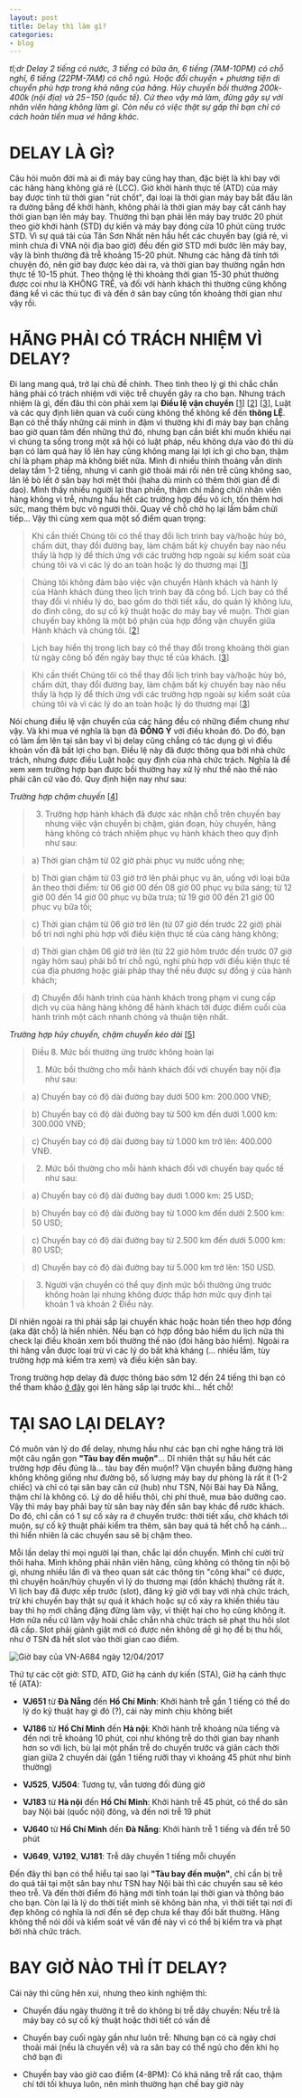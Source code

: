 ```yaml
---
layout: post
title: Delay thì làm gì?
categories:
- blog
---
```


_tl;dr Delay 2 tiếng có nước, 3 tiếng có bữa ăn, 6 tiếng (7AM-10PM) có chỗ nghỉ, 6 tiếng (22PM-7AM) có chỗ ngủ. Hoặc đổi chuyến + phương tiện di chuyển phù hợp trong khả năng của hãng. Hủy chuyến bồi thường 200k-400k (nội địa) và $25-$150 (quốc tế). Cứ theo vậy mà làm, đừng gây sự với nhân viên hàng không làm gì. Còn nếu có việc thật sự gấp thì bạn chỉ có cách hoàn tiền mua vé hãng khác._

DELAY LÀ GÌ?
============

Câu hỏi muôn đời mà ai đi máy bay cũng hay than, đặc biệt là khi bay với các hãng hàng không giá rẻ (LCC). Giờ khởi hành thực tế (ATD) của máy bay được tính từ thời gian "rút chốt", đại loại là thời gian máy bay bắt đầu lăn ra đường bằng để khởi hành, không phải là thời gian máy bay cất cánh hay thời gian bạn lên máy bay. Thường thì bạn phải lên máy bay trước 20 phút theo giờ khởi hành (STD) dự kiến và máy bay đóng cửa 10 phút cũng trước STD. Vì sự quá tải của Tân Sơn Nhất nên hầu hết các chuyến bay (giá rẻ, vì mình chưa đi VNA nội địa bao giờ) đều đến giờ STD mới bước lên máy bay, vậy là bình thường đã trễ khoảng 15-20 phút. Nhưng các hãng đã tính tới chuyện đó, nên giờ bay được kéo dài ra, và thời gian bay thường ngắn hơn thực tế 10-15 phút. Theo thông lệ thì khoảng thời gian 15-30 phút thường được coi như là KHÔNG TRỄ, và đối với hành khách thì thường cũng không đáng kể vì các thủ tục đi và đến ở sân bay cũng tốn khoảng thời gian như vậy rồi.

HÃNG PHẢI CÓ TRÁCH NHIỆM VÌ DELAY?
==================================

Đi lang mang quá, trở lại chủ đề chính. Theo tình theo lý gì thì chắc chắn hãng phải có trách nhiệm với việc trễ chuyến gây ra cho bạn. Nhưng trách nhiệm là gì, đến đâu thì còn phải xem lại **Điều lệ vận chuyển** [[1]] [[2]] [[3]], Luật và các quy định liên quan và cuối cùng không thể không kể đến **thông LỆ**. Bạn có thể thấy những cái mình in đậm vì thường khi đi máy bay bạn chẳng bao giờ quan tâm đến những thứ đó, nhưng bạn cần biết khi muốn khiếu nại vì chúng ta sống trong một xã hội có luật pháp, nếu không dựa vào đó thì dù bạn có làm quá hay lố lên hay cũng không mang lại lợi ích gì cho bạn, thậm chí là phạm pháp mà không biết nữa. Mình đi nhiều thỉnh thoảng vẫn dính delay tầm 1-2 tiếng, nhưng vì canh giờ thoải mái rồi nên trễ cũng không sao, lăn lê bò lết ở sân bay hơi mệt thôi (haha dù mình có thêm thời gian để đi dạo). Mình thấy nhiều người lại than phiền, thậm chí mắng chửi nhân viên hàng không vì trễ, nhưng hầu hết các trường hợp đều vô ích, tốn thêm hơi sức, mang thêm bực vô người thôi. Quay về chỗ chờ họ lại lầm bầm chửi tiếp... Vậy thì cùng xem qua một số điểm quan trọng:

> Khi cần thiết Chúng tôi có thể thay đổi lịch trình bay và/hoặc hủy bỏ, chấm dứt, thay đổi đường bay, làm chậm bất kỳ chuyến bay nào nếu thấy là hợp lý để thích ứng với các trường hợp ngoài sự kiểm soát của chúng tôi và vì các lý do an toàn hoặc lý do thương mại [[1]]

> Chúng tôi không đảm bảo việc vận chuyển Hành khách và hành lý của Hành khách đúng theo lịch trình bay đã công bố. Lịch bay có thể thay đổi vì nhiều lý do, bao gồm do thời tiết xấu, do quản lý không lưu, do đình công, do sự cố kỹ thuật hoặc do máy bay về muộn. Thời gian chuyến bay không là một bộ phận của hợp đồng vận chuyển giữa Hành khách và chúng tôi. [[2]]

> Lịch bay hiển thị trong lịch bay có thể thay đổi trong khoảng thời gian từ ngày công bố đến ngày bay thực tế của khách. [[3]]

> Khi cần thiết Chúng tôi có thể thay đổi lịch trình bay và/hoặc hủy bỏ, chấm dứt, thay đổi đường bay, làm chậm bất kỳ chuyến bay nào nếu thấy là hợp lý để thích ứng với các trường hợp ngoài sự kiểm soát của chúng tôi và vì các lý do an toàn hoặc lý do thương mại [[3]]

Nói chung điều lệ vận chuyển của các hãng đều có những điểm chung như vậy. Và khi mua vé nghĩa là bạn đã **ĐỒNG Ý** với điều khoản đó. Do đó, bạn có làm ầm lên tại sân bay vì bị delay cũng chẳng có tác dụng gì vì điều khoản vốn đã bất lợi cho bạn. Điều lệ này đã được thông qua bởi nhà chức trách, nhưng được điều Luật hoặc quy định của nhà chức trách. Nghĩa là để xem xem trường hợp bạn được bồi thường hay xử lý như thế nào thế nào phải căn cứ vào đó. Quy định hiện nay như sau:

_Trường hợp chậm chuyến_ [[4]]
> 3. Trường hợp hành khách đã được xác nhận chỗ trên chuyến bay nhưng việc vận chuyển bị chậm, gián đoạn, hủy chuyến, hãng hàng không có trách nhiệm phục vụ hành khách theo quy định như sau:

>  a) Thời gian chậm từ 02 giờ phải phục vụ nước uống nhẹ;

>  b) Thời gian chậm từ 03 giờ trở lên phải phục vụ ăn, uống với loại bữa ăn theo thời điểm: từ 06 giờ 00 đến 08 giờ 00 phục vụ bữa sáng; từ 12 giờ 00 đến 14 giờ 00 phục vụ bữa trưa; từ 19 giờ 00 đến 21 giờ 00 phục vụ bữa tối;

>  c) Thời gian chậm từ 06 giờ trở lên (từ 07 giờ đến trước 22 giờ) phải bố trí nơi nghỉ phù hợp với điều kiện thực tế của cảng hàng không;

>  d) Thời gian chậm 06 giờ trở lên (từ 22 giờ hôm trước đến trước 07 giờ ngày hôm sau) phải bố trí chỗ ngủ, nghỉ phù hợp với điều kiện thực tế của địa phương hoặc giải pháp thay thế nếu được sự đồng ý của hành khách;

>  đ) Chuyển đổi hành trình của hành khách trong phạm vi cung cấp dịch vụ của hãng hàng không để hành khách tới được điểm cuối của hành trình một cách nhanh chóng và thuận tiện nhất.

_Trường hợp hủy chuyến, chậm chuyến kéo dài_ [[5]]

> Điều 8. Mức bồi thường ứng trước không hoàn lại
> 1. Mức bồi thường cho mỗi hành khách đối với chuyến bay nội địa như sau:

>  a) Chuyến bay có độ dài đường bay dưới 500 km: 200.000 VNĐ;

>  b) Chuyến bay có độ dài đường bay từ 500 km đến dưới 1.000 km: 300.000 VNĐ;

>  c) Chuyến bay có độ dài đường bay từ 1.000 km trở lên: 400.000 VNĐ.

> 2. Mức bồi thường cho mỗi hành khách đối với chuyến bay quốc tế như sau:

>  a) Chuyến bay có độ dài đường bay dưới 1.000 km: 25 USD;

>  b) Chuyến bay có độ dài đường bay từ 1.000 km đến dưới 2.500 km: 50 USD;

>  c) Chuyến bay có độ dài đường bay từ 2.500 km đến dưới 5.000 km: 80 USD;

>  d) Chuyến bay có độ dài đường bay từ 5.000 km trở lên: 150 USD.

>  3. Người vận chuyển có thể quy định mức bồi thường ứng trước không hoàn lại nhưng không được thấp hơn mức quy định tại khoản 1 và khoản 2 Điều này.

Dĩ nhiên ngoài ra thì phải sắp lại chuyến khác hoặc hoàn tiền theo hợp đồng (aka đặt chỗ) là hiển nhiên. Nếu bạn có hợp đồng bảo hiểm du lịch nữa thì check lại điều khoản xem bồi thường thế nào (đòi hãng bảo hiểm). Ngoài ra thì hãng vẫn được loại trừ vì các lý do bất khả kháng (... nhiều lắm, tùy trường hợp mà kiểm tra xem) và điều kiện sân bay.

Trong trường hợp delay đã được thông báo sớm 12 đến 24 tiếng thì bạn có thể tham khảo [ở đây](/blog/2016/09/14/doi-lich-bay.html) gọi lên hãng sắp lại trước khi... hết chỗ!

TẠI SAO LẠI DELAY?
==================

Có muôn vàn lý do để delay, nhưng hầu như các bạn chỉ nghe hãng trả lời một câu ngắn gọn **"Tàu bay đến muộn"**... Dĩ nhiên thật sự hầu hết các trường hợp đều đúng là... tàu bay đến muộn!? Vận chuyển bằng đường hàng không không giống như đường bộ, số lượng máy bay dự phòng là rất ít (1-2 chiếc) và chỉ có tại sân bay căn cứ (hub) như TSN, Nội Bài hay Đà Nẵng, thậm chí là không có. Lý do dễ hiểu thôi, chi phí thuê, mua bảo dưỡng cao. Vậy thì máy bay phải bay từ sân bay này đến sân bay khác để rước khách. Do đó, chỉ cần có 1 sự cố xảy ra ở chuyến trước: thời tiết xấu, chờ khách tới muộn, sự cố kỹ thuật phải kiểm tra thêm, sân bay quá tả hết chỗ hạ cánh... thì hiển nhiên là các chuyến sau sẽ bị chậm theo.

Mỗi lần delay thì mọi người lại than, chắc lại dồn chuyến. Mình chỉ cười trừ thôi haha. Mình không phải nhân viên hãng, cũng không có thông tin nội bộ gì, nhưng nhiều lần đi và theo quan sát các thông tin "công khai" có được, thì chuyện hoãn/hủy chuyến vì lý do thương mại (dồn khách) thường rất ít. Vì lịch bay đã được xếp trước (slot), đăng ký giờ với bay với nhà chức trách, trừ khi chuyến bay thật sự quá ít khách hoặc sự cố xảy ra khiến thiếu tàu bay thì họ mới chẳng đặng đừng làm vậy, vì thiệt hại cho họ cũng không ít. Hơn nữa nếu cứ làm vậy hoài chắc chắn nhà chức trách sẽ phạt thu hồi slot đã cấp. Slot phải giành giật mới có được nên không dễ gì họ để bị thu hồi, như ở TSN đã hết slot vào thời gian cao điểm.

![Giờ bay của VN-A684 ngày 12/04/2017](/assets/img/delay-1.png)

Thứ tự các cột giờ: STD, ATD, Giờ hạ cánh dự kiến (STA), Giờ hạ cánh thực tế (ATA):

- **VJ651** từ **Đà Nẵng** đến **Hồ Chí Minh**: Khởi hành trễ gần 1 tiếng có thể do lý do kỹ thuật hay gì đó (?), cái này mình chịu không biết

- **VJ186** từ **Hồ Chí Minh** đến **Hà nội**: Khởi hành trễ khoảng nửa tiếng và đến nơi trễ khoảng 10 phút, coi như không trễ do thời gian bay nhanh hơn so với lịch, bù lại một phần trễ do chuyến trước và giãn cách thời gian giữa 2 chuyến dài (gần 1 tiếng rưỡi thay vì khoảng 45 phút như bình thường)

- **VJ525**, **VJ504**: Tương tự, vẫn tương đối đúng giờ

- **VJ183** từ **Hà nội** đến **Hồ Chí Minh**: Khởi hành trễ 45 phút, có thể do sân bay Nội bài (quốc nội) đông, và đến nơi trễ 19 phút

- **VJ640** từ **Hồ Chí Minh** đến **Đà Nẵng**: Khởi hành trễ 1 tiếng và đến trễ 50 phút

- **VJ649**, **VJ192**, **VJ181**: Trễ dây chuyền 1 tiếng mỗi chuyến

Đến đây thì bạn có thể hiểu tại sao lại **"Tàu bay đến muộn"**, chỉ cần bị trễ do quá tải tại một sân bay như TSN hay Nội bài thì các chuyến sau sẽ kéo theo trễ. Và đến thời điểm đó hãng mới tính toán lại thời gian và thông báo cho bạn. Còn lại là lý do thời tiết mình sẽ không bàn nha, vì thời tiết tại nơi đi đẹp không có nghĩa là nơi đến sẽ đẹp chưa kể thay đổi bất thường. Hãng không thể nói dối và kiểm soát về vấn đề này vì có thể bị kiểm tra và phạt bởi nhà chức trách.

BAY GIỜ NÀO THÌ ÍT DELAY?
=========================

Cái này thì cũng hên xui, nhưng theo kinh nghiệm thì:

- Chuyến đầu ngày thường ít trễ do không bị trễ dây chuyền: Nếu trễ là máy bay có sự cố kỹ thuật hoặc thời tiết có vấn đề

- Chuyến bay cuối ngày gần như luôn trễ: Nhưng bạn có cả ngày chơi thoải mái (nếu là chuyến về) và ra sân bay có thể ngủ cho đến khi họ chở bạn đi

- Chuyến bay vào giờ cao điểm (4-8PM): Có khả năng trễ rất cao, thậm chí tới tối khuya luôn, nên mình thường hạn chế bay giờ này


[1]: https://www.vietnamairlines.com/vn/vi/terms-and-conditions/conditions-of-carriage "Điều lệ vận chuyển của Vietnam Airlines"

[2]: http://www.jetstar.com/vn/vi/conditions-of-carriage-bl "Điều lệ vận chuyển của Jetstar Pacific"

[3]: http://www.vietjetair.com/Sites/Web/vi-VN/NewsDetail/dieu-le-van-chuyen/2668/dieu-le-van-chuyen--vietjet "Điều lệ vận chuyển của Vietjet"

[4]: http://www.chinhphu.vn/portal/page/portal/chinhphu/hethongvanban?class_id=1&_page=1&mode=detail&document_id=176110 "Thông tư số 36/2014/TT-BGTVT"

[5]: http://www.chinhphu.vn/portal/page/portal/chinhphu/hethongvanban?class_id=1&mode=detail&document_id=179966&category_id=0 "Thông tư số 14/2015/TT-BGTVT"
